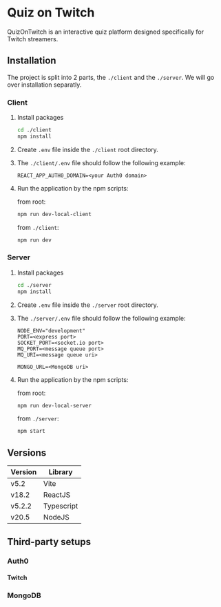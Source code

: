# Quiz on Twitch
QuizOnTwitch is an interactive quiz platform designed specifically for Twitch streamers.


<!-- install -->
## Installation
The project is split into 2 parts, the `./client` and the `./server`.
We will go over installation separatly.


### Client
1. Install packages
   ```sh
   cd ./client
   npm install
   ```
2. Create `.env` file inside the `./client` root directory.
3. The `./client/.env` file should follow the following example:
   
   ```
   REACT_APP_AUTH0_DOMAIN=<your Auth0 domain>
   ```

4. Run the application by the npm scripts: 
   
   from root:
   ```sh
   npm run dev-local-client
   ```

   from `./client`:
   ```sh
   npm run dev
   ```

### Server
1. Install packages
   ```sh
   cd ./server
   npm install
   ```
2. Create `.env` file inside the `./server` root directory.
3. The `./server/.env` file should follow the following example:
   ```
   NODE_ENV="development"
   PORT=<express port>
   SOCKET_PORT=<socket.io port>
   MQ_PORT=<message queue port>
   MQ_URI=<message queue uri>

   MONGO_URL=<MongoDB uri>
   ```

4. Run the application by the npm scripts: 
   
   from root:
   ```sh
   npm run dev-local-server
   ```

   from `./server`:
   ```sh
   npm start
   ```


## Versions
| Version | Library      |
|---------|--------------|
| v5.2    | Vite         |
| v18.2   | ReactJS      |
| v5.2.2  | Typescript   |
| v20.5   | NodeJS       |



## Third-party setups

### Auth0
#### Twitch
### MongoDB

